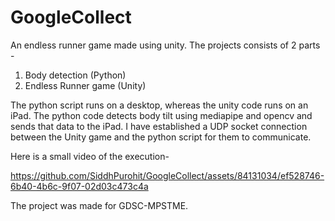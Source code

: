 # GoogleCollect
An endless runner game made using unity.
The projects consists of 2 parts - 
  1. Body detection (Python)
  2. Endless Runner game (Unity)

The python script runs on a desktop, whereas the unity code runs on an iPad.
The python code detects body tilt using mediapipe and opencv and sends that data to the iPad.
I have established a UDP socket connection between the Unity game and the python script for them to communicate.

Here is a small video of the execution-



https://github.com/SiddhPurohit/GoogleCollect/assets/84131034/ef528746-6b40-4b6c-9f07-02d03c473c4a




The project was made for GDSC-MPSTME.


